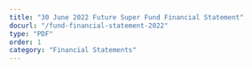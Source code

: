 ```yaml
---
title: "30 June 2022 Future Super Fund Financial Statement"
docurl: "/fund-financial-statement-2022"
type: "PDF"
order: 1
category: "Financial Statements"
---
```

